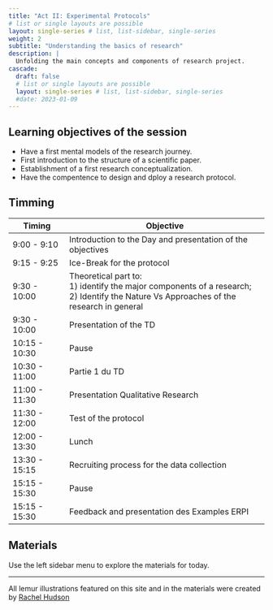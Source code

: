```yaml
---
title: "Act II: Experimental Protocols"
# list or single layouts are possible
layout: single-series # list, list-sidebar, single-series
weight: 2
subtitle: "Understanding the basics of research"
description: |
  Unfolding the main concepts and components of research project.
cascade:
  draft: false
  # list or single layouts are possible
  layout: single-series # list, list-sidebar, single-series
  #date: 2023-01-09
---
```


## Learning objectives of the session
<!--
+ Understand the purpose of research skills for your professional path.
+ Consider the differences between engineering perspective from research perspective
+ Have a first insight on the researd method 
+ Illustration of examples of research outputs
+ Definition of the journey path for the course. 
-->


+ Have a first mental models of the research journey.
+ First introduction to the structure of a scientific paper.
+ Establishment of a first research conceptualization.
+ Have the compentence to design and dploy a research protocol.


## Timming

|Timing|Objective|
|--|---|
|9:00 - 9:10 | Introduction to the Day and presentation of the objectives|
|9:15 - 9:25 | Ice-Break for the protocol  |
|9:30 - 10:00 | Theoretical part to:<br>1) identify the major components of a research; <br>2) Identify the Nature Vs Approaches of the research in general|
|9:30 - 10:00 | Presentation of the TD |
|10:15 - 10:30 | Pause |
|10:30 - 11:00 | Partie 1 du TD |
|11:00 - 11:30 | Presentation Qualitative Research |
|11:30 - 12:00 | Test of the protocol |
|12:00 - 13:30 | Lunch |
|13:30 - 15:15 | Recruiting process for the data collection |
|15:15 - 15:30 | Pause |
|15:15 - 15:30 | Feedback and presentation des Examples ERPI |





## Materials

Use the left sidebar menu to explore the materials for today.

---

<i class="fas fa-palette"></i> All lemur illustrations featured on this site and in the materials were created by [Rachel Hudson](https://lemur.duke.edu/100-lemurs/)
